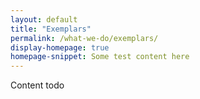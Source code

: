 ```yaml
---
layout: default
title: "Exemplars"
permalink: /what-we-do/exemplars/
display-homepage: true
homepage-snippet: Some test content here
---
```


Content todo
